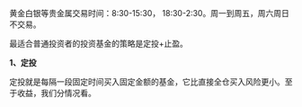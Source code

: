 黄金白银等贵金属交易时间：8:30-15:30， 18:30-2:30。周一到周五，周六周日不交易。



最适合普通投资者的投资基金的策略是定投+止盈。

**1、定投**

定投就是每隔一段固定时间买入固定金额的基金，它比直接全仓买入风险更小。至于收益，我们分情况看。

